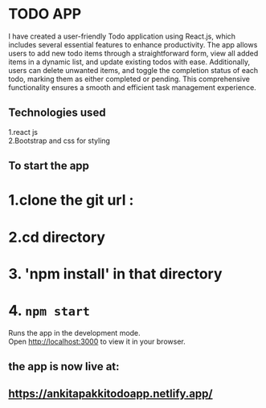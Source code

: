 # TODO APP 

I have created a user-friendly Todo application using React.js, which includes several essential features to enhance productivity. The app allows users to add new todo items through a straightforward form, view all added items in a dynamic list, and update existing todos with ease. Additionally, users can delete unwanted items, and toggle the completion status of each todo, marking them as either completed or pending. This comprehensive functionality ensures a smooth and efficient task management experience.

## Technologies used
1.react js \
2.Bootstrap and css for styling


## To start the app
# 1.clone the git url :
# 2.cd directory
# 3. 'npm install' in that directory
# 4. `npm start`

Runs the app in the development mode.\
Open [http://localhost:3000](http://localhost:3000) to view it in your browser.


## the app is now live at:
## https://ankitapakkitodoapp.netlify.app/



